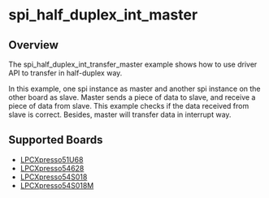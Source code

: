 # spi_half_duplex_int_master

## Overview
The spi_half_duplex_int_transfer_master example shows how to use driver API to transfer in half-duplex way.  

In this example, one spi instance as master and another spi instance on the other board as slave. Master 
sends a piece of data to slave, and receive a piece of data from slave. This example checks if the data 
received from slave is correct.
Besides, master will transfer data in interrupt way.

## Supported Boards
- [LPCXpresso51U68](../../../../../../_boards/lpcxpresso51u68/driver_examples/spi/half_duplex_transfer/int/master/example_board_readme.md)
- [LPCXpresso54628](../../../../../../_boards/lpcxpresso54628/driver_examples/spi/half_duplex_transfer/int/master/example_board_readme.md)
- [LPCXpresso54S018](../../../../../../_boards/lpcxpresso54s018/driver_examples/spi/half_duplex_transfer/int/master/example_board_readme.md)
- [LPCXpresso54S018M](../../../../../../_boards/lpcxpresso54s018m/driver_examples/spi/half_duplex_transfer/int/master/example_board_readme.md)
